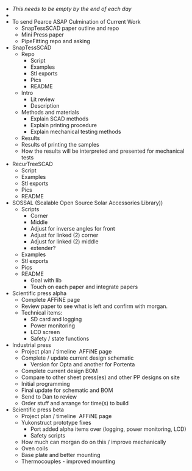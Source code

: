 - *This needs to be empty by the end of each day*
-
- To send Pearce ASAP Culmination of Current Work
	- SnapTessSCAD paper outline and repo
	- Mini Press paper
	- PipeFitting repo and asking
- SnapTessSCAD
	- Repo
		- Script
		- Examples
		- Stl exports
		- Pics
		- README
	- Intro
		- Lit review
		- Description
	- Methods and materials
		- Explain SCAD methods
		- Explain printing procedure
		- Explain mechanical testing methods
	- Results
	- Results of printing the samples
	- How the results will be interpreted and presented for mechanical tests
- RecurTreeSCAD
	- Script
	- Examples
	- Stl exports
	- Pics
	- README
- SOSSAL (Scalable Open Source Solar Accessories Library))
	- Scripts
		- Corner
		- Middle
		- Adjust for inverse angles for front
		- Adjust for linked (2) corner
		- Adjust for linked (2) middle
		- extender?
	- Examples
	- Stl exports
	- Pics
	- README
		- Goal with lib
		- Touch on each paper and integrate papers
- Scientific press alpha
	- Complete AFFiNE page
	- Review paper to see what is left and confirm with morgan.
	- Technical items:
		- SD card and logging
		- Power monitoring
		- LCD screen
		- Safety / state functions
- Industrial press
	- Project plan / timeline  AFFiNE page
	- Complete / update current design schematic
		- Version for Opta and another for Portenta
	- Complete current design BOM
	- Compare to other sheet press(es) and other PP designs on site
	- Initial programming
	- Final update for schematic and BOM
	- Send to Dan to review
	- Order stuff and arrange for time(s) to build
- Scientific press beta
	- Project plan / timeline  AFFiNE page
	- Yukonstruct prototype fixes
		- Port added alpha items over (logging, power monitoring, LCD)
		- Safety scripts
	- How much can morgan do on this / improve mechanically
	- Oven coils
	- Base plate and better mounting
	- Thermocouples - improved mounting
